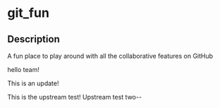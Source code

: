 # git_fun
## Description

A fun place to play around with all the collaborative features on GitHub

hello team!

This is an update!

This is the upstream test!
Upstream test two--
